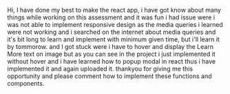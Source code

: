 Hi, I have done my best to make the react app, i have got know about many things while working on this assessment and it was fun
i had issue were i was not able to implement responsive design as the media queries i learned were not working and i searched on the internet about media queries and it's bit long to learn and implement with minimum given time, but i'll learn it by tommorow.
and I got stuck were i have to hover and display the Learn More text on image but as you can see in the project i just implemented it without hover and i have learned how to popup modal in react thus i have implemented it and again uploaded it.
thankyou for giving me this opportunity and please comment how to implement these functions and components. 
